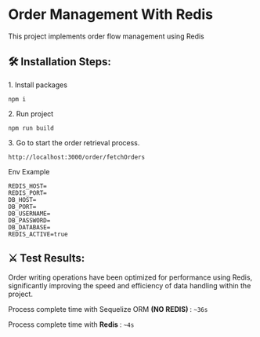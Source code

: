 # Order Management With Redis
This project implements order flow management using Redis

<h2>🛠️ Installation Steps:</h2>

<p>1. Install packages</p>

```
npm i
```

<p>2. Run project</p>

```
npm run build
```

<p>3. Go to start the order retrieval process.</p>

```
http://localhost:3000/order/fetchOrders
```

Env Example

```
REDIS_HOST=
REDIS_PORT=
DB_HOST=
DB_PORT=
DB_USERNAME=
DB_PASSWORD=
DB_DATABASE=
REDIS_ACTIVE=true
```

<h2>⚔️ Test Results:</h2>
Order writing operations have been optimized for performance using Redis, significantly improving the speed and efficiency of data handling within the project.

Process complete time with Sequelize ORM <b> (NO REDIS) </b> : ``` ~36s ```

Process complete time with  <b> Redis </b> : ``` ~4s ```